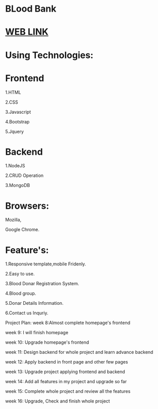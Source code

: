 # BLood Bank
# [WEB LINK](https://jahangirshiblu.github.io/Blood-bank)
# Using Technologies:
# Frontend
1.HTML

2.CSS

3.Javascript

4.Bootstrap

5.Jquery

# Backend
1.NodeJS

2.CRUD Operation

3.MongoDB

# Browsers:
Mozilla,

Google Chrome.

# Feature's:
1.Responsive template,mobile Fridenly.

2.Easy to use.

3.Blood Donar Registration System.

4.Blood group.

5.Donar Details Information.

6.Contact us Inquriy.

Project Plan:
week 8:Almost complete homepage's frontend

week 9: I will finish homepage

week 10: Upgrade homepage's frontend

week 11: Design backend for whole project and learn advance backend

week 12: Apply backend in front page and other few pages

week 13: Upgrade project applying frontend and backend

week 14: Add all features in my project and upgrade so far

week 15: Complete whole project and review all the features

week 16: Upgrade, Check and finish whole project
